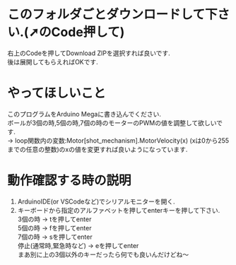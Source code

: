 # このフォルダごとダウンロードして下さい.(➚のCode押して)
右上のCodeを押してDownload ZIPを選択すれば良いです.  
後は展開してもらえればOKです.  

# やってほしいこと
このプログラムをArduino Megaに書き込んでください.  
ボールが3個の時,5個の時,7個の時のモーターのPWMの値を調整して欲しいです.  
  → loop関数内の変数:Motor[shot_mechanism].MotorVelocity(x)  (xは0から255までの任意の整数)のxの値を変更すれば良いようになっています.  

# 動作確認する時の説明
1. ArduinoIDE(or VSCodeなど)でシリアルモニターを開く.  
2. キーボードから指定のアルファベットを押してenterキーを押して下さい.  
   3個の時 → tを押してenter  
   5個の時 → fを押してenter  
   7個の時 → sを押してenter  
   停止(通常時,緊急時など) → eを押してenter  
   まあ別に上の3個以外のキーだったら何でも良いんだけどね〜  
